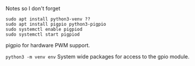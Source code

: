 Notes so I don't forget

```
sudo apt install python3-venv ??
sudo apt install pigpio python3-pigpio
sudo systemctl enable pigpiod
sudo systemctl start pigpiod
```
pigpio for hardware PWM support.


```python3 -m venv env```
System wide packages for access to the gpio module.

